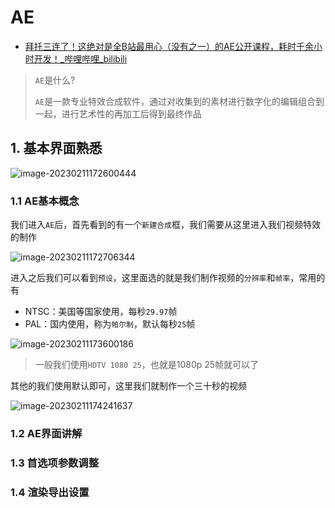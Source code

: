 # AE

- [拜托三连了！这绝对是全B站最用心（没有之一）的AE公开课程，耗时千余小时开发！_哔哩哔哩_bilibili](https://www.bilibili.com/video/BV1ZA411g7Sb/)

> `AE`是什么?
>
> `AE`是一款专业特效合成软件，通过对收集到的素材进行数字化的编辑组合到一起，进行艺术性的再加工后得到最终作品

## 1. 基本界面熟悉

![image-20230211172600444](https://cdn.fengxianhub.top/resources-master/202302111726767.png)

### 1.1 AE基本概念 

我们进入`AE`后，首先看到的有一个`新建合成`框，我们需要从这里进入我们视频特效的制作

![image-20230211172706344](https://cdn.fengxianhub.top/resources-master/202302111727596.png)

进入之后我们可以看到`预设`，这里面选的就是我们制作视频的`分辨率`和`帧率`，常用的有

- NTSC：美国等国家使用，每秒`29.97`帧
- PAL：国内使用，称为`帕尔制`，默认每秒`25`帧

![image-20230211173600186](https://cdn.fengxianhub.top/resources-master/202302111736327.png)

> 一般我们使用`HDTV 1080 25`，也就是1080p 25帧就可以了

其他的我们使用默认即可，这里我们就制作一个三十秒的视频

![image-20230211174241637](https://cdn.fengxianhub.top/resources-master/202302111742773.png)

### 1.2 AE界面讲解



### 1.3 首选项参数调整



### 1.4 渲染导出设置
